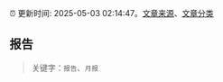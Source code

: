 :alarm_clock: 更新时间: 2025-05-03 02:14:47。[文章来源](/README.md)、[文章分类](/TAGS.md)

## 报告


> 关键字：`报告`、`月报`



